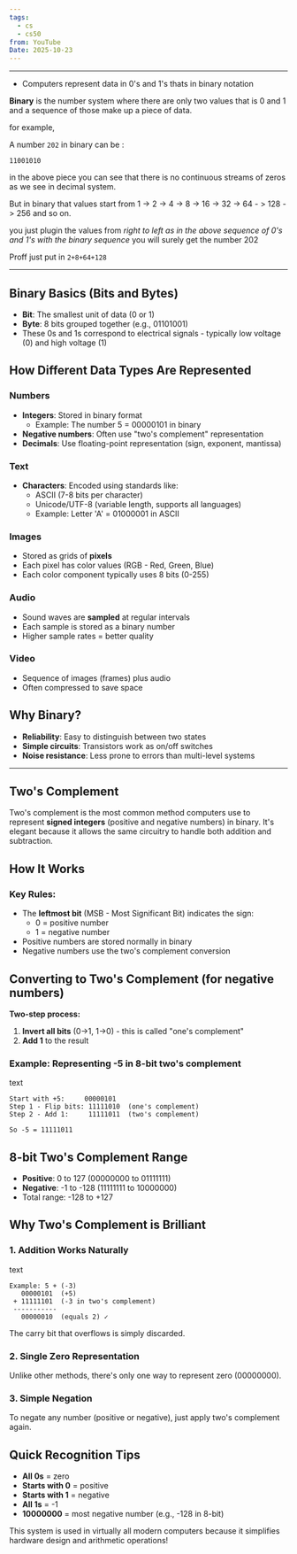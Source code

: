 ```yaml
---
tags:
  - cs
  - cs50
from: YouTube
Date: 2025-10-23
---
```

---

- Computers represent data in 0's and 1's thats in binary notation

**Binary** is the number system where there are only two values that is 0 and 1 and a sequence of those make up a piece of data.

for example, 

A number `202` in binary can be :

```binary
11001010
```

in the above piece you can see that there is no continuous streams of zeros as we see in decimal system.

But in binary that values start from 1 -> 2 -> 4 -> 8 -> 16 -> 32 -> 64 - > 128 -> 256 and so on.

you just plugin the values from *right to left as in the above sequence of 0's and 1's with the binary sequence* you will surely get the number 202

Proff just put in `2+8+64+128` 

---

## **Binary Basics (Bits and Bytes)**

- **Bit**: The smallest unit of data (0 or 1)
- **Byte**: 8 bits grouped together (e.g., 01101001)
- These 0s and 1s correspond to electrical signals - typically low voltage (0) and high voltage (1)

## **How Different Data Types Are Represented**

### **Numbers**

- **Integers**: Stored in binary format
    - Example: The number 5 = 00000101 in binary
- **Negative numbers**: Often use "two's complement" representation
- **Decimals**: Use floating-point representation (sign, exponent, mantissa)

### **Text**

- **Characters**: Encoded using standards like:
    - ASCII (7-8 bits per character)
    - Unicode/UTF-8 (variable length, supports all languages)
    - Example: Letter 'A' = 01000001 in ASCII

### **Images**

- Stored as grids of **pixels**
- Each pixel has color values (RGB - Red, Green, Blue)
- Each color component typically uses 8 bits (0-255)

### **Audio**

- Sound waves are **sampled** at regular intervals
- Each sample is stored as a binary number
- Higher sample rates = better quality

### **Video**

- Sequence of images (frames) plus audio
- Often compressed to save space

## **Why Binary?**

- **Reliability**: Easy to distinguish between two states
- **Simple circuits**: Transistors work as on/off switches
- **Noise resistance**: Less prone to errors than multi-level systems

---

## **Two's Complement**

Two's complement is the most common method computers use to represent **signed integers** (positive and negative numbers) in binary. It's elegant because it allows the same circuitry to handle both addition and subtraction.

## **How It Works**

### **Key Rules:**

- The **leftmost bit** (MSB - Most Significant Bit) indicates the sign:
    - 0 = positive number
    - 1 = negative number
- Positive numbers are stored normally in binary
- Negative numbers use the two's complement conversion

## **Converting to Two's Complement (for negative numbers)**

**Two-step process:**

1. **Invert all bits** (0→1, 1→0) - this is called "one's complement"
2. **Add 1** to the result

### **Example: Representing -5 in 8-bit two's complement**

text

```
Start with +5:     00000101
Step 1 - Flip bits: 11111010  (one's complement)
Step 2 - Add 1:     11111011  (two's complement)

So -5 = 11111011
```

## **8-bit Two's Complement Range**

- **Positive**: 0 to 127 (00000000 to 01111111)
- **Negative**: -1 to -128 (11111111 to 10000000)
- Total range: -128 to +127

## **Why Two's Complement is Brilliant**

### **1. Addition Works Naturally**

text

```
Example: 5 + (-3)
   00000101  (+5)
 + 11111101  (-3 in two's complement)
 -----------
   00000010  (equals 2) ✓
```

The carry bit that overflows is simply discarded.

### **2. Single Zero Representation**

Unlike other methods, there's only one way to represent zero (00000000).

### **3. Simple Negation**

To negate any number (positive or negative), just apply two's complement again.

## **Quick Recognition Tips**

- **All 0s** = zero
- **Starts with 0** = positive
- **Starts with 1** = negative
- **All 1s** = -1
- **10000000** = most negative number (e.g., -128 in 8-bit)

This system is used in virtually all modern computers because it simplifies hardware design and arithmetic operations!
